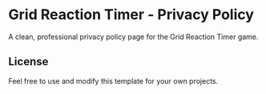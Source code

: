 # Grid Reaction Timer - Privacy Policy

A clean, professional privacy policy page for the Grid Reaction Timer game.


## License

Feel free to use and modify this template for your own projects.
